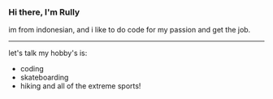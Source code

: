 ### Hi there, I'm Rully

im from indonesian, and i like to do code for my passion and get the job.

---
let's talk my hobby's is:

- coding
- skateboarding
- hiking
and all of the extreme sports!
